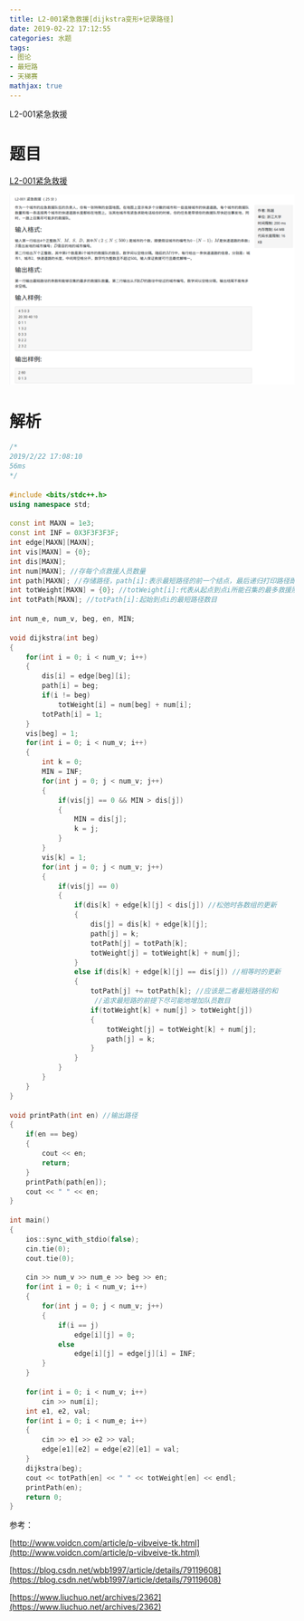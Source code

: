 ```yaml
---
title: L2-001紧急救援[dijkstra变形+记录路径]
date: 2019-02-22 17:12:55
categories: 水题
tags:
- 图论
- 最短路
- 天梯赛
mathjax: true
---
```


L2-001紧急救援

<!-- more -->

# 题目

[L2-001紧急救援](https://pintia.cn/problem-sets/994805046380707840/problems/994805073643683840)

![](L2-001紧急救援[dijkstra变形+记录路径]/timu.png)

# 解析

```c++
/*
2019/2/22 17:08:10
56ms
*/

#include <bits/stdc++.h>
using namespace std;

const int MAXN = 1e3;
const int INF = 0X3F3F3F3F;
int edge[MAXN][MAXN]; 
int vis[MAXN] = {0}; 
int dis[MAXN];
int num[MAXN]; //存每个点救援人员数量
int path[MAXN]; //存储路径，path[i]:表示最短路径的前一个结点，最后递归打印路径即可
int totWeight[MAXN] = {0}; //totWeight[i]:代表从起点到点i所能召集的最多救援队的数量
int totPath[MAXN]; //totPath[i]:起始到点i的最短路径数目

int num_e, num_v, beg, en, MIN;

void dijkstra(int beg)
{
    for(int i = 0; i < num_v; i++)
    {
        dis[i] = edge[beg][i];
        path[i] = beg;
        if(i != beg)
            totWeight[i] = num[beg] + num[i];
        totPath[i] = 1;
    }
	vis[beg] = 1;
    for(int i = 0; i < num_v; i++)
    {
        int k = 0;
        MIN = INF;
        for(int j = 0; j < num_v; j++)
        {
            if(vis[j] == 0 && MIN > dis[j])
            {
                MIN = dis[j];
                k = j;
            }
        }
        vis[k] = 1;
        for(int j = 0; j < num_v; j++)
        {
            if(vis[j] == 0)
            {
                if(dis[k] + edge[k][j] < dis[j]) //松弛时各数组的更新
                {
                    dis[j] = dis[k] + edge[k][j];
                    path[j] = k;
                    totPath[j] = totPath[k];
                    totWeight[j] = totWeight[k] + num[j];
                }
                else if(dis[k] + edge[k][j] == dis[j]) //相等时的更新
                {
                    totPath[j] += totPath[k]; //应该是二者最短路径的和
                     //追求最短路的前提下尽可能地增加队员数目
                    if(totWeight[k] + num[j] > totWeight[j])
                    {
                        totWeight[j] = totWeight[k] + num[j];
                        path[j] = k;
                    }
                }
            }
        }
    }
}

void printPath(int en) //输出路径
{
    if(en == beg)
    {
        cout << en;
        return;
    }
    printPath(path[en]);
    cout << " " << en;
}

int main()
{
    ios::sync_with_stdio(false);
    cin.tie(0);
    cout.tie(0);

    cin >> num_v >> num_e >> beg >> en;
    for(int i = 0; i < num_v; i++)
    {
        for(int j = 0; j < num_v; j++)
        {
            if(i == j)
                edge[i][j] = 0;
            else
                edge[i][j] = edge[j][i] = INF;
        }
    }

    for(int i = 0; i < num_v; i++)
        cin >> num[i];
    int e1, e2, val;
    for(int i = 0; i < num_e; i++)
    {
        cin >> e1 >> e2 >> val;
        edge[e1][e2] = edge[e2][e1] = val;
    }
    dijkstra(beg);
    cout << totPath[en] << " " << totWeight[en] << endl;
    printPath(en);
    return 0;
}
```

参考：

[http://www.voidcn.com/article/p-vibveive-tk.html](http://www.voidcn.com/article/p-vibveive-tk.html)

[https://blog.csdn.net/wbb1997/article/details/79119608](https://blog.csdn.net/wbb1997/article/details/79119608)

[https://www.liuchuo.net/archives/2362](https://www.liuchuo.net/archives/2362)

